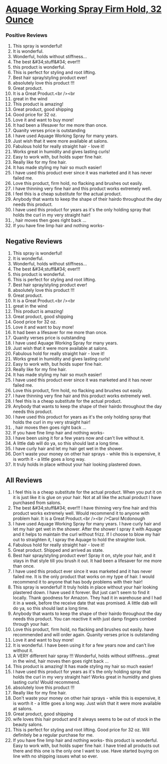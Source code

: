 # [Aquage Working Spray Firm Hold, 32 Ounce](https://products.checkmycream.com/products/Aquage-Working-Spray-Firm-Hold-32-Ounce.html)

### Positive Reviews

<ol>
      <li>This spray is wonderful!  </li>
      <li>It is wonderful.  </li>
      <li>Wonderful, holds without stiffness...</li>
      <li>The best &amp;#34;stuff&amp;#34; ever!!!  </li>
      <li>this product is wonderful.</li>
      <li>This is perfect for styling and root lifting.  </li>
      <li>Best hair spray/styling product ever!  </li>
      <li>absolutely love this product !!!</li>
      <li>Great product.  </li>
      <li>It is a Great Product.&lt;br /&gt;&lt;br</li>
      <li>great in  the wind</li>
      <li>This product is amazing!</li>
      <li>Great product, good shipping</li>
      <li>Good price for 32 oz.  </li>
      <li>Love it and want to buy more!</li>
      <li>It had been a lifesaver for me more than once.</li>
      <li>Quanity verses price is outstanding</li>
      <li>I have used Aquage Working Spray for many years.</li>
      <li>Just wish that it were more available at salons.</li>
      <li>Fabulous hold for really straight hair - love it!</li>
      <li>Works great in humidity and gives lasting curls!  </li>
      <li>Easy to work with, but holds super fine hair.</li>
      <li>Really like for my fine hair.</li>
      <li>It has made styling my hair so much easier!</li>
      <li>I have used this product ever since it was marketed and it has never failed me.  </li>
      <li>Love this product, firm hold, no flacking and brushes out easily.</li>
      <li>I have thinning very fine hair and this product works extremely well.  </li>
      <li>I feel this is a cheap substitute for the actual product.</li>
      <li>Anybody that wants to keep the shape of their hairdo throughout the day needs this product.  </li>
      <li>I have used this product for years as it&#x27;s the only holding spray that holds the curl in my very straight hair!  </li>
      <li>, hair moves then goes right back ...</li>
      <li>If you have fine limp hair and nothing works-</li>
</ol>


<h2>Negative Reviews</h2>
<ol>
<li> This spray is wonderful!  </li>
<li> It is wonderful.  </li>
<li> Wonderful, holds without stiffness...</li>
<li> The best &amp;#34;stuff&amp;#34; ever!!!  </li>
<li> this product is wonderful.</li>
<li> This is perfect for styling and root lifting.  </li>
<li> Best hair spray/styling product ever!  </li>
<li> absolutely love this product !!!</li>
<li> Great product.  </li>
<li> It is a Great Product.&lt;br /&gt;&lt;br</li>
<li> great in  the wind</li>
<li> This product is amazing!</li>
<li> Great product, good shipping</li>
<li> Good price for 32 oz.  </li>
<li> Love it and want to buy more!</li>
<li> It had been a lifesaver for me more than once.</li>
<li> Quanity verses price is outstanding</li>
<li> I have used Aquage Working Spray for many years.</li>
<li> Just wish that it were more available at salons.</li>
<li> Fabulous hold for really straight hair - love it!</li>
<li> Works great in humidity and gives lasting curls!  </li>
<li> Easy to work with, but holds super fine hair.</li>
<li> Really like for my fine hair.</li>
<li> It has made styling my hair so much easier!</li>
<li> I have used this product ever since it was marketed and it has never failed me.  </li>
<li> Love this product, firm hold, no flacking and brushes out easily.</li>
<li> I have thinning very fine hair and this product works extremely well.  </li>
<li> I feel this is a cheap substitute for the actual product.</li>
<li> Anybody that wants to keep the shape of their hairdo throughout the day needs this product.  </li>
<li> I have used this product for years as it&#x27;s the only holding spray that holds the curl in my very straight hair!  </li>
<li> , hair moves then goes right back ...</li>
<li> If you have fine limp hair and nothing works-</li>
<li> I have been using it for a few years now and can&#x27;t live without it.</li>
<li> A little dab will do ya, so this should last a long time.</li>
<li> I have curly hair and let my hair get wet in the shower.</li>
<li> Don&#x27;t waste your money on other hair sprays - while this is expensive, it is worth it - a little goes a long way.  </li>
<li> It truly holds in place without your hair looking plastered down.</li>
</ol>

<h2>All Reviews</h2>

<ol>
    <li> I feel this is a cheap substitute for the actual product. When you put it on it is just like it is glue on your hair. Not at all like the actual product I have purchased from salons.</li>
    <li> The best &amp;#34;stuff&amp;#34; ever!!!  I have thinning very fine hair and this product works extremely well.  Would recommend it to anyone with problem hair.  It is a Great Product.&lt;br /&gt;&lt;br /&gt;Carol Mcdonough</li>
    <li> I have used Aquage Working Spray for many years. I have curly hair and let my hair get wet in the shower. After the shower I spray it with Aquage and it helps to maintain the curl without frizz. If I choose to blow my hair out to straighten it, I spray the Aquage to hold the straighter look.</li>
    <li> Fabulous hold for really straight hair - love it!</li>
    <li> Great product.  Shipped and arrived as state.</li>
    <li> Best hair spray/styling product ever!  Spray it on, style your hair, and it stays in that style till you brush it out. It had been a lifesaver for me more than once.</li>
    <li> I have used this product ever since it was marketed and it has never failed me.  It is the only product that works on my type of hair.  I would recommend it to anyone that has body problems with their hair!</li>
    <li> This spray is wonderful!  It truly holds in place without your hair looking plastered down. I have used it forever.  But just can&#x27;t seem to find it locally.  Thank goodness for Amazon.  They had it in warehouse and I had it in a week, before the receive date that was promised.  A little dab will do ya, so this should last a long time.</li>
    <li> Anybody that wants to keep the shape of their hairdo throughout the day needs this product.  You can reactive it with just damp fingers combed through your hair.</li>
    <li> Love this product, firm hold, no flacking and brushes out easily. have recommended and will order again.  Quanity verses price is outstanding</li>
    <li> Love it and want to buy more!</li>
    <li> It is wonderful.  I have been using it for a few years now and can&#x27;t live without it.</li>
    <li> A VERY different hair spray !!! Wonderful, holds without stiffness...great in  the wind, hair moves then goes right back ...</li>
    <li> This product is amazing! It has made styling my hair so much easier!</li>
    <li> I have used this product for years as it&#x27;s the only holding spray that holds the curl in my very straight hair!  Works great in humidity and gives lasting curls!  Would recommend.</li>
    <li> absolutely love this product !!!</li>
    <li> Really like for my fine hair.</li>
    <li> Don&#x27;t waste your money on other hair sprays - while this is expensive, it is worth it - a little goes a long way.  Just wish that it were more available at salons.</li>
    <li> Great product, good shipping</li>
    <li> wife loves this hair product and it always seems to be out of stock in the beauty salons.</li>
    <li> This is perfect for styling and root lifting.  Good price for 32 oz.  Will definitely be a regular purchase for me.</li>
    <li> If you have fine limp hair and nothing works- this product is wonderful. Easy to work with, but holds super fine hair. I have tried all products out there and this one is the only one I want to use. Have started buying on line with no shipping issues what so ever.</li>
</ol>




